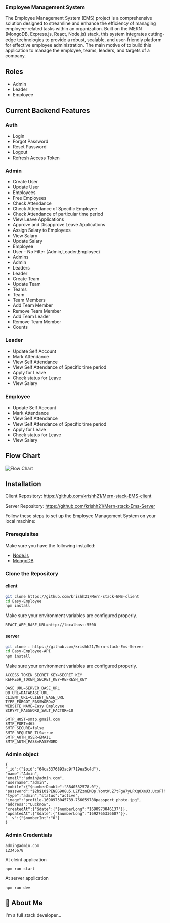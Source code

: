 


### Employee Management System

The Employee Management System (EMS) project is a comprehensive solution designed to streamline and enhance the efficiency of managing employee-related tasks within an organization. Built on the MERN (MongoDB, Express.js, React, Node.js) stack, this system integrates cutting-edge technologies to provide a robust, scalable, and user-friendly platform for effective employee administration.
The main motive of to build this application to manage the employee, teams, leaders, and targets of a company.


## Roles
- Admin
- Leader
- Employee

## Current Backend Features
### Auth
- Login
- Forgot Password
- Reset Password
- Logout
- Refresh Access Token

### Admin
- Create User
- Update User
- Employees
- Free Employees
- Check Attendance
- Check Attendance of Specific Employee
- Check Attendance of particular time period
- View Leave Applications
- Approve and Disapprove Leave Applications
- Assign Salary to Employees
- View Salary
- Update Salary
- Employee
- User - No Filter (Admin,Leader,Employee)
- Admins
- Admin
- Leaders
- Leader
- Create Team
- Update Team
- Teams
- Team
- Team Members
- Add Team Member
- Remove Team Member
- Add Team Leader
- Remove Team Member
- Counts

### Leader
- Update Self Account
- Mark Attendance
- View Self Attendance
- View Self Attendance of Specific time period
- Apply for Leave 
- Check status for Leave
- View Salary
### Employee
- Update Self Account
- Mark Attendance
- View Self Attendance
- View Self Attendance of Specific time period
- Apply for Leave 
- Check status for Leave
- View Salary



## Flow Chart
![Flow Chart](./screenshots/Flow.png "Flow Chart")
















## Installation

Client Repository: https://github.com/krishh21/Mern-stack-EMS-client

Server Repository: https://github.com/krishh21/Mern-stack-Ems-Server

Follow these steps to set up the Employee Management System on your local machine:

### Prerequisites

Make sure you have the following installed:

- [Node.js](https://nodejs.org/)
- [MongoDB](https://www.mongodb.com/try/download/community)

### Clone the Repository

#### client

```bash
git clone https://github.com/krishh21/Mern-stack-EMS-client
cd Easy-Employee
npm install
```
Make sure your environment variables are configured properly.
```
REACT_APP_BASE_URL=http://localhost:5500
```

#### server

```bash
git clone : https://github.com/krishh21/Mern-stack-Ems-Server
cd Easy-Employee-API
npm install
```

Make sure your environment variables are configured properly.
```
ACCESS_TOKEN_SECRET_KEY=SECRET_KEY
REFRESH_TOKEN_SECRET_KEY=REFRESH_KEY

BASE_URL=SERVER_BASE_URL
DB_URL=DATABASE_URL
CLIENT_URL=CLIENT_BASE_URL
TYPE_FORGOT_PASSWORD=2
WEBSITE_NAME=Easy Employee
BCRYPT_PASSWORD_SALT_FACTOR=10

SMTP_HOST=smtp.gmail.com
SMTP_PORT=465
SMTP_SECURE=false
SMTP_REQUIRE_TLS=true
SMTP_AUTH_USER=EMAIL
SMTP_AUTH_PASS=PASSWORD
```
### Admin object

```
{
"_id":{"$oid":"64ca3376893ac9f719ea5c4d"},
"name":"Admin",
"email":"admin@admin.com",
"username":"admin",
"mobile":{"$numberDouble":"8840532578.0"},
"password":"$2b$10$PENEG9O8u5.LZfZznEMQp.YomtW.Z7tFgW7yLPXq0XmU3.UcsFlhi",
"type":"admin","status":"active",
"image":"profile-1690973045739-766059788passport_photo.jpg",
"address":"Lucknow",
"createdAt":{"$date":{"$numberLong":"1690973046137"}},
"updatedAt":{"$date":{"$numberLong":"1692765336607"}},
"__v":{"$numberInt":"0"}
}
```

### Admin Credentials

```
admin@admin.com
12345678
```

At cleint application
```
npm run start
```

At server application
```
npm run dev
```

## 🚀 About Me
I'm a full stack developer...
